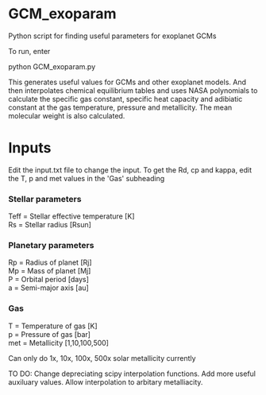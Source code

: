 # GCM_exoparam
Python script for finding useful parameters for exoplanet GCMs

To run, enter 

python GCM_exoparam.py

This generates useful values for GCMs and other exoplanet models. And then interpolates chemical equilibrium tables and uses NASA polynomials to calculate the specific gas constant, specific heat capacity and adibiatic constant at the gas temperature, pressure and metallicity. The mean molecular weight is also calculated.

# Inputs

Edit the input.txt file to change the input.
To get the Rd, cp and kappa, edit the T, p and met values in the 'Gas' subheading

### Stellar parameters
Teff = Stellar effective temperature [K] \
Rs = Stellar radius [Rsun] 

### Planetary parameters
Rp = Radius of planet [Rj] \
Mp = Mass of planet [Mj] \
P = Orbital period [days] \
a = Semi-major axis [au]

### Gas
T = Temperature of gas [K] \
p = Pressure of gas [bar] \
met = Metallicity [1,10,100,500]

Can only do 1x, 10x, 100x, 500x solar metallicity currently

TO DO: Change depreciating scipy interpolation functions. Add more useful auxiluary values. Allow interpolation to arbitary metalliacity.
